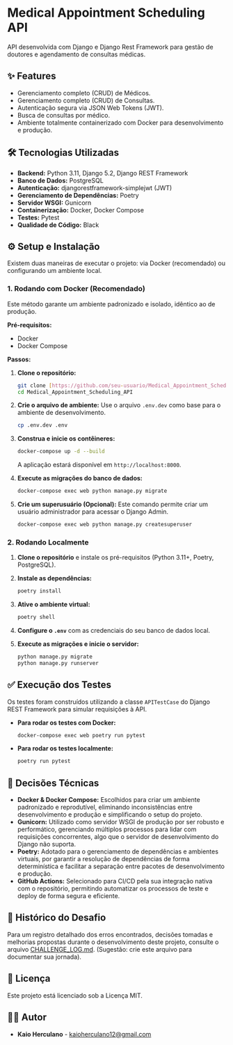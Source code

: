# Medical Appointment Scheduling API

API desenvolvida com Django e Django Rest Framework para gestão de doutores e agendamento de consultas médicas.

## ✨ Features

- Gerenciamento completo (CRUD) de Médicos.
- Gerenciamento completo (CRUD) de Consultas.
- Autenticação segura via JSON Web Tokens (JWT).
- Busca de consultas por médico.
- Ambiente totalmente containerizado com Docker para desenvolvimento e produção.

## 🛠️ Tecnologias Utilizadas

- **Backend:** Python 3.11, Django 5.2, Django REST Framework
- **Banco de Dados:** PostgreSQL
- **Autenticação:** djangorestframework-simplejwt (JWT)
- **Gerenciamento de Dependências:** Poetry
- **Servidor WSGI:** Gunicorn
- **Containerização:** Docker, Docker Compose
- **Testes:** Pytest
- **Qualidade de Código:** Black

## ⚙️ Setup e Instalação

Existem duas maneiras de executar o projeto: via Docker (recomendado) ou configurando um ambiente local.

### 1. Rodando com Docker (Recomendado)

Este método garante um ambiente padronizado e isolado, idêntico ao de produção.

**Pré-requisitos:**
- Docker
- Docker Compose

**Passos:**
1. **Clone o repositório:**
   ```bash
   git clone [https://github.com/seu-usuario/Medical_Appointment_Scheduling_API.git](https://github.com/seu-usuario/Medical_Appointment_Scheduling_API.git)
   cd Medical_Appointment_Scheduling_API
   ```

2. **Crie o arquivo de ambiente:**
   Use o arquivo `.env.dev` como base para o ambiente de desenvolvimento.
   ```bash
   cp .env.dev .env
   ```

3. **Construa e inicie os contêineres:**
   ```bash
   docker-compose up -d --build
   ```
   A aplicação estará disponível em `http://localhost:8000`.

4. **Execute as migrações do banco de dados:**
   ```bash
   docker-compose exec web python manage.py migrate
   ```

5. **Crie um superusuário (Opcional):**
   Este comando permite criar um usuário administrador para acessar o Django Admin.
   ```bash
   docker-compose exec web python manage.py createsuperuser
   ```

### 2. Rodando Localmente

1. **Clone o repositório** e instale os pré-requisitos (Python 3.11+, Poetry, PostgreSQL).

2. **Instale as dependências:**
   ```bash
   poetry install
   ```

3. **Ative o ambiente virtual:**
   ```bash
   poetry shell
   ```

4. **Configure o `.env`** com as credenciais do seu banco de dados local.

5. **Execute as migrações e inicie o servidor:**
   ```bash
   python manage.py migrate
   python manage.py runserver
   ```

## ✅ Execução dos Testes

Os testes foram construídos utilizando a classe `APITestCase` do Django REST Framework para simular requisições à API.

-   **Para rodar os testes com Docker:**
    ```bash
    docker-compose exec web poetry run pytest
    ```

-   **Para rodar os testes localmente:**
    ```bash
    poetry run pytest
    ```

## 🧠 Decisões Técnicas

-   **Docker & Docker Compose:** Escolhidos para criar um ambiente padronizado e reprodutível, eliminando inconsistências entre desenvolvimento e produção e simplificando o setup do projeto.
-   **Gunicorn:** Utilizado como servidor WSGI de produção por ser robusto e performático, gerenciando múltiplos processos para lidar com requisições concorrentes, algo que o servidor de desenvolvimento do Django não suporta.
-   **Poetry:** Adotado para o gerenciamento de dependências e ambientes virtuais, por garantir a resolução de dependências de forma determinística e facilitar a separação entre pacotes de desenvolvimento e produção.
-   **GitHub Actions:** Selecionado para CI/CD pela sua integração nativa com o repositório, permitindo automatizar os processos de teste e deploy de forma segura e eficiente.

## 📝 Histórico do Desafio

Para um registro detalhado dos erros encontrados, decisões tomadas e melhorias propostas durante o desenvolvimento deste projeto, consulte o arquivo [CHALLENGE_LOG.md](CHALLENGE_LOG.md). (Sugestão: crie este arquivo para documentar sua jornada).

## 📜 Licença

Este projeto está licenciado sob a Licença MIT.

## 👨‍💻 Autor

- **Kaio Herculano** - [kaioherculano12@gmail.com](mailto:kaioherculano12@gmail.com)
